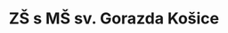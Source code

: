 ---
title: "ZŠ s MŠ sv. Gorazda Košice"
imageDesc: ["Nový web", "", "Šablóny plagátov", "Web pre MŠ", "Foto rámiky", "Web pre ZŠ", "Info bannery"]
description: "Cieľom projektu bolo vytvoriť webovú stránku pre ZŠ s MŠ v Košiciach. Stránka je primárne zameraná nie len na rodičov detí navštevujúcich školu a škôlku, ale aj pre rodičov, ktorí sa rozhodujú, kam svoje dieťa zapíšu. Okrem webovej stránky som vytvorila aj rámy na fotky, ktoré môžu používať či už na webe alebo sociálnych sieťach. Taktiež som vytvorila šablónu plagátov na rôzne príležitosti."
link: "https://www.canva.com/design/DAF9cpIi4as/hUiWlwRC93rJlnO0ry2OCw/view?utlId=hb877c33695#35"
linkText: "Viac"
imageDescEn: ["New website", "", "Poster templates", "Website for kindergarten", "Photo frames", "Website for elementary school", "Info banners"]
descriptionEn: "The project’s goal was to create a website for an elementary and kindergarten school in Košice. The site is aimed not only at parents of current students but also at parents deciding where to enroll their children. In addition to the website, I created photo frames for use on the web or social media. I also designed poster templates for various occasions."
linkTextEn: "More"
---